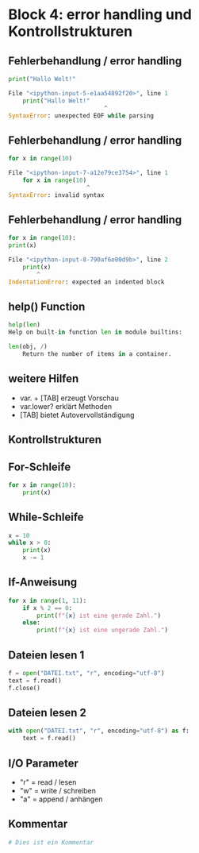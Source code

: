# Block 4: error handling und Kontrollstrukturen

## Fehlerbehandlung / error handling

```Python
print("Hallo Welt!"

File "<ipython-input-5-e1aa54892f20>", line 1
    print("Hallo Welt!"
                           ^
SyntaxError: unexpected EOF while parsing
```

## Fehlerbehandlung / error handling

```Python
for x in range(10)

File "<ipython-input-7-a12e79ce3754>", line 1
    for x in range(10)
                      ^
SyntaxError: invalid syntax
```

## Fehlerbehandlung / error handling

```Python
for x in range(10):
print(x)

File "<ipython-input-8-790af6e00d9b>", line 2
    print(x)
        ^
IndentationError: expected an indented block
```

## help() Function

```Python
help(len)
Help on built-in function len in module builtins:

len(obj, /)
    Return the number of items in a container.
```

## weitere Hilfen

* var. + [TAB] erzeugt Vorschau
* var.lower? erklärt Methoden
* [TAB] bietet Autovervollständigung

## Kontrollstrukturen

## For-Schleife

```Python
for x in range(10):
    print(x)
```

## While-Schleife

```Python
x = 10
while x > 0:
    print(x)
    x -= 1
```

## If-Anweisung

```Python
for x in range(1, 11):
    if x % 2 == 0:
        print(f"{x} ist eine gerade Zahl.")
    else:
        print(f"{x} ist eine ungerade Zahl.")
```

## Dateien lesen 1

```Python
f = open("DATEI.txt", "r", encoding="utf-8")
text = f.read()
f.close()
```

## Dateien lesen 2

```Python
with open("DATEI.txt", "r", encoding="utf-8") as f:
    text = f.read()
```

## I/O Parameter

* "r" = read / lesen
* "w" = write / schreiben
* "a" = append / anhängen

## Kommentar

```Python
# Dies ist ein Kommentar
```
